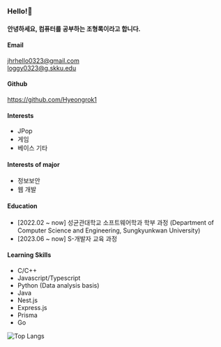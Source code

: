 ### Hello!👋

#### 안녕하세요, 컴퓨터를 공부하는 조형록이라고 합니다.

#### Email
jhrhello0323@gmail.com <br>
loggy0323@g.skku.edu <br>

#### Github
 https://github.com/Hyeongrok1 

#### Interests
* JPop
* 게임
* 베이스 기타

#### Interests of major
* 정보보안
* 웹 개발

#### Education
* [2022.02 ~ now] 성균관대학교 소프트웨어학과 학부 과정 (Department of Computer Science and Engineering, Sungkyunkwan University)
* [2023.06 ~ now] S-개발자 교육 과정

#### Learning Skills
* C/C++
* Javascript/Typescript
* Python (Data analysis basis)
* Java
* Nest.js
* Express.js
* Prisma
* Go

![Top Langs](https://github-readme-stats.vercel.app/api/top-langs/?username=Hyeongrok1&layout=compact&theme=Demo)
